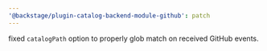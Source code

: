 ```yaml
---
'@backstage/plugin-catalog-backend-module-github': patch
---
```


fixed `catalogPath` option to properly glob match on received GitHub events.
